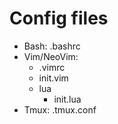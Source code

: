 # Config files
* Bash: .bashrc
* Vim/NeoVim: 
  * .vimrc
  * init.vim
  * lua
    * init.lua
* Tmux: .tmux.conf
